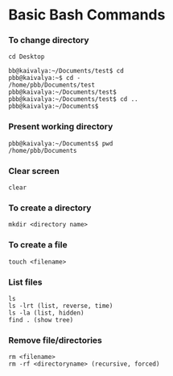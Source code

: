 # Basic Bash Commands
### To change directory
```
cd Desktop

bb@kaivalya:~/Documents/test$ cd 
pbb@kaivalya:~$ cd -
/home/pbb/Documents/test
pbb@kaivalya:~/Documents/test$ 
pbb@kaivalya:~/Documents/test$ cd ..
pbb@kaivalya:~/Documents$ 
```

### Present working directory
```
pbb@kaivalya:~/Documents$ pwd
/home/pbb/Documents
```

### Clear screen
```
clear
```

### To create a directory
```
mkdir <directory name>
```

### To create a file
```
touch <filename>
```

### List files
```
ls
ls -lrt (list, reverse, time)
ls -la (list, hidden)
find . (show tree)
```

### Remove file/directories
```
rm <filename>
rm -rf <directoryname> (recursive, forced) 
```
